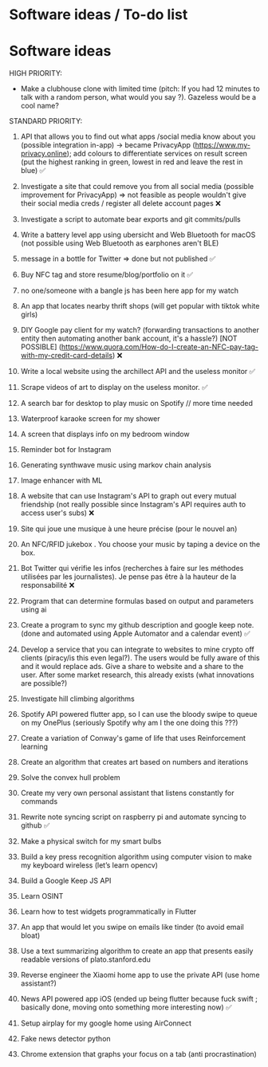 # Software ideas / To-do list
# Software ideas

HIGH PRIORITY:

* Make a clubhouse clone with limited time (pitch: If you had 12 minutes to talk with a random person, what would you say ?). Gazeless would be a cool name? 

STANDARD PRIORITY:

1. API that allows you to find out what apps
/social media know about you (possible integration in-app) → became PrivacyApp (https://www.my-privacy.online); add colours to differentiate services on result screen (put the highest ranking in green, lowest in red and leave the rest in blue) ✅

2. Investigate a site that could remove you from all social media (possible improvement for PrivacyApp) => not feasible as people wouldn't give their social media creds / register all delete account pages ❌

3. Investigate a script to automate bear exports and git commits/pulls

4. Write a battery level app using ubersicht and Web Bluetooth for macOS (not possible using Web Bluetooth as earphones aren't BLE) 

5. message in a bottle for Twitter => done but not published ✅

6. Buy NFC tag and store resume/blog/portfolio on it ✅

7. no one/someone with a bangle js has been here app for my watch

8. An app that locates nearby thrift shops (will get popular with tiktok white girls)

9. DIY Google pay client for my watch? (forwarding transactions to another entity then automating another bank account, it's a hassle?) [NOT POSSIBLE] (https://www.quora.com/How-do-I-create-an-NFC-pay-tag-with-my-credit-card-details) ❌

10. Write a local website using the archillect API and the useless monitor ✅

11. Scrape videos of art to display on the useless monitor. ✅

12. A search bar for desktop to play music on Spotify // more time needed

13. Waterproof karaoke screen for my shower

14. A screen that displays info on my bedroom window

15. Reminder bot for Instagram 

16. Generating synthwave music using markov chain analysis

17. Image enhancer with ML

18. A website that can use Instagram's API to graph out every mutual friendship (not really possible since Instagram's API requires auth to access user's subs) ❌

19. Site qui joue une musique à une heure précise (pour le nouvel an)

20. An NFC/RFID jukebox . You choose your music by taping a device on the box.

21. Bot Twitter qui vérifie les infos (recherches à faire sur les méthodes utilisées par les journalistes). Je pense pas être à la hauteur de la responsabilité ❌

22. Program that can determine formulas based on output and parameters using ai

23. Create a program to sync my github description and google keep note. (done and automated using Apple Automator and a calendar event) ✅

24. Develop a service that you can integrate to websites to mine crypto off clients (piracy/is this even legal?). The users would be fully aware of this and it would replace ads. Give a share to website and a share to the user. After some market research, this already exists (what innovations are possible?)

25. Investigate hill climbing algorithms

26. Spotify API powered flutter app, so I can use the bloody swipe to queue on my OnePlus (seriously Spotify why am I the one doing this ???)

27. Create a variation of Conway's game of life that uses Reinforcement learning

28. Create an algorithm that creates art based on numbers and iterations

30. Solve the convex hull problem

31. Create my very own personal assistant that listens constantly for commands

32. Rewrite note syncing script on raspberry pi and automate syncing to github ✅

33. Make a physical switch for my smart bulbs

34. Build a key press recognition algorithm using computer vision to make my keyboard wireless (let’s learn opencv)

35. Build a Google Keep JS API

36. Learn OSINT

37. Learn how to test widgets programmatically in Flutter

38. An app that would let you swipe on emails like tinder (to avoid email bloat)

39. Use a text summarizing algorithm to create an app that presents easily readable versions of plato.stanford.edu

40. Reverse engineer the Xiaomi home app to use the private API (use home assistant?) 

41. News API powered app iOS (ended up being flutter because fuck swift ; basically done, moving onto something more interesting now)  ✅

42. Setup airplay for my google home using AirConnect

43. Fake news detector python

44. Chrome extension that graphs your focus on a tab (anti procrastination)
